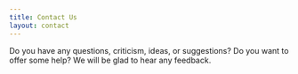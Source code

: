 ```yaml
---
title: Contact Us
layout: contact
---
```


Do you have any questions, criticism, ideas, or suggestions? Do you want to offer some help? We will be glad to hear any feedback.
